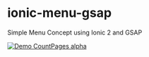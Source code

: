 # ionic-menu-gsap
Simple Menu Concept using Ionic 2 and GSAP

[![Demo CountPages alpha](https://j.gifs.com/j2B7YR.gif)](https://youtu.be/JiEnAulDF6A)
